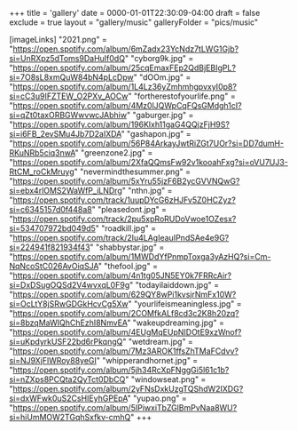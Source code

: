 +++
title = 'gallery'
date = 0000-01-01T22:30:09-04:00
draft = false
exclude = true
layout = "gallery/music"
galleryFolder = "pics/music"

[imageLinks]
"2021.png" = "https://open.spotify.com/album/6mZadx23YcNdz7tLWG1Gjb?si=UnRXpz5dToms9DaHuIf0dQ"
"cyborg9k.jpg" = "https://open.spotify.com/album/25cqEmaxFEp2QdBjEBIgPL?si=7O8sL8xmQuW84bN4pLcDpw"
"dOOm.jpg" = "https://open.spotify.com/album/1L4Lz36yZmhmhgpvxyI0p8?si=cC3u9IFZTEW_O2PXv_AOCw"
"fortherestofyourlife.png" = "https://open.spotify.com/album/4Mz0lJQWpCqFQsGMdgh1cI?si=qZt0taxORBGWwvwcJAbhiw"
"gaburger.jpg" = "https://open.spotify.com/album/196Klxh11gaG4QQjzFjH9S?si=i6FB_2evSMu4Jb7D2aIXDA"
"gashapon.jpg" = "https://open.spotify.com/album/56P84ArkayJwtRiZGt7UOr?si=DD7dumH-RKuNRb5ciq3nwA"
"greenzone2.jpg" = "https://open.spotify.com/album/2XfaQQmsFw92v1kooahFxg?si=oVU7UJ3-RtCM_roCkMruyg"
"nevermindthesummer.png" = "https://open.spotify.com/album/5xYru55jzF6B2ycGVVNQwG?si=ebx4rlOMS2WaWfP_iLNDrg"
"nthn.jpg" = "https://open.spotify.com/track/1uupDYcG6zHJFv5Z0HCZyz?si=c6345157d0f448a8"
"pleasedont.jpg" = "https://open.spotify.com/track/2pu5xpRoRUDoVwoe1OZesx?si=534707972bd049d5"
"roadkill.jpg" = "https://open.spotify.com/track/2Iu4LAgIeauIPndSAe4e9G?si=224941f821934f43"
"shabbystar.jpg" = "https://open.spotify.com/album/1MWDdYfPnmpToxga3yAzHQ?si=Cm-NqNcoStC026AvOiqSJA"
"thefool.jpg" = "https://open.spotify.com/album/4n1tg05JN5EY0k7FRRcAir?si=DxDSugOQSd2V4wvxqL0F9g"
"todayilaiddown.jpg" = "https://open.spotify.com/album/629QY8wPi1kvsjrNmFx10W?si=OcLtY8jSRwGDGkHcvCg5Xw"
"yourlifeismeaningless.jpg" = "https://open.spotify.com/album/2COMfkALf8cd3c2K8h20zq?si=8bzqMaWIQhChEzhI8NmvEA"
"wakeupdreaming.jpg" = "https://open.spotify.com/album/4EUgMqEUpNIDOtE9xzWnof?si=uKpdyrkUSF22bd6rPkqngQ"
"wetdream.jpg" = "https://open.spotify.com/album/7Mz3AROK1ffsZhTMaFCdvv?si=NJ9XjFlWRoy88yeGI"
"whipperandhornet.jpg" = "https://open.spotify.com/album/5jh34RcXpFNggGi5l61c1b?si=nZXps8PCQta2QyTct0DbCQ"
"windowseat.png" = "https://open.spotify.com/album/2yFNsDxkUzgTQShdW2IXDG?si=dxWFwk0uS2CsHIEyhGPEpA"
"yupao.png" = "https://open.spotify.com/album/5IPiwxiTbZGlBmPvNaa8WU?si=hiUmMOW2TGqhSxfkv-cmhQ"
+++
